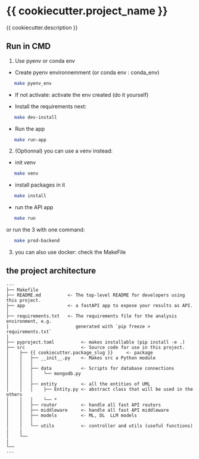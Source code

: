 # {{ cookiecutter.project_name }}

{{ cookiecutter.description }}

## Run in CMD

1. Use pyenv or conda env

- Create pyenv environnemment (or conda env : conda_env)
```bash
   make pyenv_env
```

- If not activate: activate the env created (do it yourself)

- Install the requirements next:
```bash
   make dev-install
```

- Run the app
```bash
   make run-app
```

2. (Optionnal) you can use a venv instead:
- init venv
```bash
   make venv
```
- install packages in it
```bash
   make install
```
- run the API app
```bash
   make run
```

or run the 3 with one command:
```bash
   make prod-backend
```


3. you can also use docker:
check the MakeFile


## the project architecture

```
---
├── Makefile
├── README.md          <- The top-level README for developers using this project.
├── app                <- a fastAPI app to expose your results as API.
│
├── requirements.txt   <- The requirements file for the analysis environment, e.g.
│                         generated with `pip freeze > requirements.txt`
│
├── pyproject.toml          <- makes installable (pip install -e .)
├── src                     <- Source code for use in this project.
│    ├── {{ cookiecutter.package_slug }}     <- package
│    │   ├── __init__.py    <- Makes src a Python module
│    │   │
│    │   ├── data           <- Scripts for database connections
│    │   │    └── mongodb.py
│    │   │
│    │   ├── entity         <- all the entities of UML
│    │   │    ├── Entity.py <- abstract class that will be used in the others
│    │   │    └── *
│    │   ├── router         <- handle all fast API routers
│    │   ├── middleware     <- handle all fast API middleware
│    │   ├── models         <- ML, DL  LLM models
│    │   │
│    │   └── utils          <- controller and utils (useful functions)
|    |
│    └── 
|
└── 
---
```
